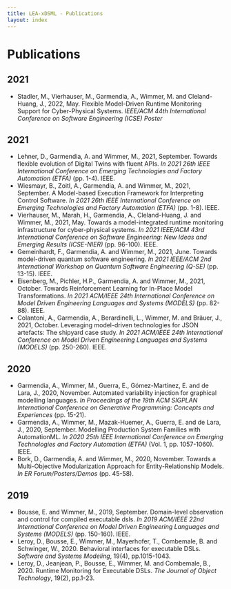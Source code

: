 ```yaml
---
title: LEA-xDSML - Publications
layout: index
---
```

<h1>Publications</h1>

<h2>2021</h2>
<ul>
    <li>
     Stadler, M., Vierhauser, M., Garmendia, A., Wimmer, M. and  Cleland-Huang, J., 2022, May. Flexible Model-Driven Runtime Monitoring Support for Cyber-Physical Systems. <i>IEEE/ACM 44th International Conference on Software Engineering (ICSE) Poster</i>
    </li>
</ul>

<h2>2021</h2>
<ul>
    <li>
    Lehner, D., Garmendia, A. and Wimmer, M., 2021, September. Towards flexible evolution of Digital Twins with fluent APIs. <i>In 2021 26th IEEE International Conference on Emerging Technologies and Factory Automation (ETFA)</i> (pp. 1-4). IEEE.
    </li>
    <li>
    Wiesmayr, B., Zoitl, A., Garmendia, A. and Wimmer, M., 2021, September. A Model-based Execution Framework for Interpreting Control Software. <i>In 2021 26th IEEE International Conference on Emerging Technologies and Factory Automation (ETFA)</i> (pp. 1-8). IEEE.
    </li>
    <li>
    Vierhauser, M., Marah, H., Garmendia, A., Cleland-Huang, J. and Wimmer, M., 2021, May. Towards a model-integrated runtime monitoring infrastructure for cyber-physical systems. <i>In 2021 IEEE/ACM 43rd International Conference on Software Engineering: New Ideas and Emerging Results (ICSE-NIER)</i> (pp. 96-100). IEEE.
    </li>
    <li>
    Gemeinhardt, F., Garmendia, A. and Wimmer, M., 2021, June. Towards model-driven quantum software engineering. <i>In 2021 IEEE/ACM 2nd International Workshop on Quantum Software Engineering (Q-SE)</i> (pp. 13-15). IEEE.
    </li>
    <li>
    Eisenberg, M., Pichler, H.P., Garmendia, A. and Wimmer, M., 2021, October. Towards Reinforcement Learning for In-Place Model Transformations. <i>In 2021 ACM/IEEE 24th International Conference on Model Driven Engineering Languages and Systems (MODELS)</i> (pp. 82-88). IEEE.
    </li>
    <li>
    Colantoni, A., Garmendia, A., Berardinelli, L., Wimmer, M. and Bräuer, J., 2021, October. Leveraging model-driven technologies for JSON artefacts: The shipyard case study. <i>In 2021 ACM/IEEE 24th International Conference on Model Driven Engineering Languages and Systems (MODELS)</i> (pp. 250-260). IEEE.
    </li>
</ul>
<h2>2020</h2>
<ul>
    <li>
    Garmendia, A., Wimmer, M., Guerra, E., Gómez-Martínez, E. and de Lara, J., 2020, November. Automated variability injection for graphical modelling languages. <i>In Proceedings of the 19th ACM SIGPLAN International Conference on Generative Programming: Concepts and Experiences</i> (pp. 15-21).
    </li>
    <li>
    Garmendia, A., Wimmer, M., Mazak-Huemer, A., Guerra, E. and de Lara, J., 2020, September. Modelling Production System Families with AutomationML. <i>In 2020 25th IEEE International Conference on Emerging Technologies and Factory Automation (ETFA) </i>(Vol. 1, pp. 1057-1060). IEEE.
    </li>
    <li>
    Bork, D., Garmendia, A. and Wimmer, M., 2020, November. Towards a Multi-Objective Modularization Approach for Entity-Relationship Models. <i>In ER Forum/Posters/Demos</i> (pp. 45-58).
    </li>    
</ul>

<h2>2019</h2>
<ul>
    <li>
    Bousse, E. and Wimmer, M., 2019, September. Domain-level observation and control for compiled executable dsls. <i>In 2019 ACM/IEEE 22nd International Conference on Model Driven Engineering Languages and Systems (MODELS)</i> (pp. 150-160). IEEE.
    </li>
    <li>
    Leroy, D., Bousse, E., Wimmer, M., Mayerhofer, T., Combemale, B. and Schwinger, W., 2020. Behavioral interfaces for executable DSLs. <i>Software and Systems Modeling</i>, 19(4), pp.1015-1043.
    </li>
    <li>
    Leroy, D., Jeanjean, P., Bousse, E., Wimmer, M. and Combemale, B., 2020. Runtime Monitoring for Executable DSLs. <i>The Journal of Object Technology</i>, 19(2), pp.1-23.
    </li>
<ul>
